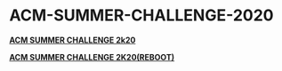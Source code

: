 # ACM-SUMMER-CHALLENGE-2020

 **[ACM SUMMER CHALLENGE 2k20](https://www.hackerearth.com/challenges/college/acm-summer-challenge-2k20/)** 
 
 **[ACM SUMMER CHALLENGE 2K20(REBOOT)](https://www.hackerearth.com/challenges/college/acm-summer-challenge-2k20-reboot/)**
 
